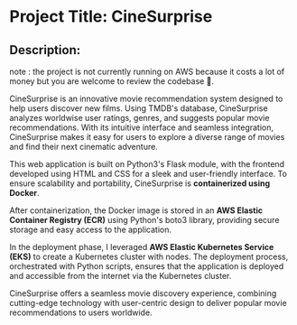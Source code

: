 # Project Title: CineSurprise

## Description:

note : the project is not currently running on AWS because it costs a lot of money but you are welcome to review the codebase 🤗.

CineSurprise is an innovative movie recommendation system designed to help users discover new films. Using TMDB's database, CineSurprise analyzes worldwise user ratings, genres, and suggests popular movie recommendations. With its intuitive interface and seamless integration, CineSurprise makes it easy for users to explore a diverse range of movies and find their next cinematic adventure.

This web application is built on Python3's Flask module, with the frontend developed using HTML and CSS for a sleek and user-friendly interface. To ensure scalability and portability, CineSurprise is **containerized using Docker**.

After containerization, the Docker image is stored in an **AWS Elastic Container Registry (ECR)** using Python's boto3 library, providing secure storage and easy access to the application.

In the deployment phase, I leveraged **AWS Elastic Kubernetes Service (EKS)** to create a Kubernetes cluster with nodes. The deployment process, orchestrated with Python scripts, ensures that the application is deployed and accessible from the internet via the Kubernetes cluster.

CineSurprise offers a seamless movie discovery experience, combining cutting-edge technology with user-centric design to deliver popular movie recommendations to users worldwide.
